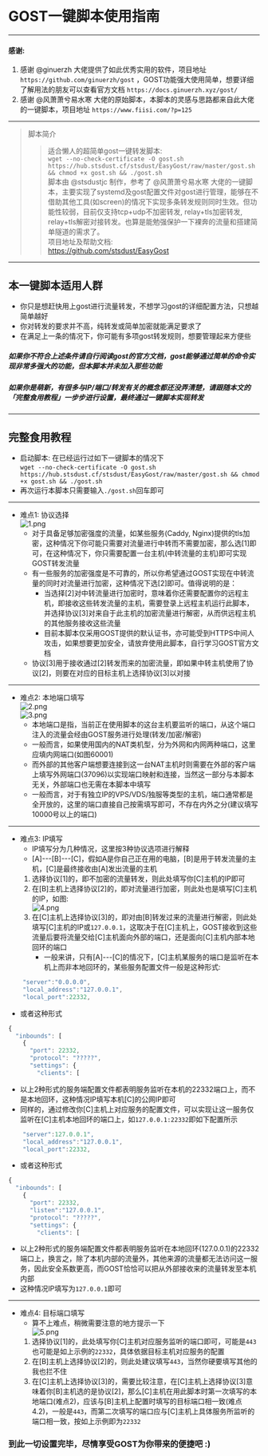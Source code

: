 # GOST一键脚本使用指南
***
#### 感谢: 
1. 感谢 @ginuerzh 大佬提供了如此优秀实用的软件，项目地址 `https://github.com/ginuerzh/gost` ，GOST功能强大使用简单，想要详细了解用法的朋友可以查看官方文档 `https://docs.ginuerzh.xyz/gost/`  
2. 感谢 @风萧萧兮易水寒 大佬的原始脚本，本脚本的灵感与思路都来自此大佬的一键脚本，项目地址 `https://www.fiisi.com/?p=125` 
***
> 脚本简介
> > 适合懒人的超简单gost一键转发脚本:  
> > `wget --no-check-certificate -O gost.sh https://hub.stsdust.cf/stsdust/EasyGost/raw/master/gost.sh && chmod +x gost.sh && ./gost.sh`  
> > 脚本由 @stsdustjc 制作，参考了 @风萧萧兮易水寒 大佬的一键脚本，主要实现了systemd及gost配置文件对gost进行管理，能够在不借助其他工具(如screen)的情况下实现多条转发规则同时生效。但功能性较弱，目前仅支持tcp+udp不加密转发, relay+tls加密转发, relay+tls解密对接转发。也算是能勉强保护一下裸奔的流量和搭建简单隧道的需求了。  
> > 项目地址及帮助文档:  
> > https://github.com/stsdust/EasyGost  
***
## 本一键脚本适用人群  
* 你只是想赶快用上gost进行流量转发，不想学习gost的详细配置方法，只想越简单越好  
* 你对转发的要求并不高，纯转发或简单加密就能满足要求了  
* 在满足上一条的情况下，你可能有多项gost转发规则，想要管理起来方便些  
##### 如果你不符合上述条件请自行阅读gost的官方文档，gost能够通过简单的命令实现非常多强大的功能，但本脚本并未加入那些功能  
##### 如果你是萌新，有很多与IP/端口/转发有关的概念都还没弄清楚，请跟随本文的「完整食用教程」一步步进行设置，最终通过一键脚本实现转发  

***  
## 完整食用教程  
* 启动脚本: 在已经运行过如下一键脚本的情况下  
`wget --no-check-certificate -O gost.sh https://hub.stsdust.cf/stsdust/EasyGost/raw/master/gost.sh && chmod +x gost.sh && ./gost.sh`  
* 再次运行本脚本只需要输入`./gost.sh`回车即可  

***

* 难点1: 协议选择  
![1.png](https://i.loli.net/2020/05/19/xtinMIfkzGcUKZ9.png)  
    * 对于具备足够加密强度的流量，如某些服务(Caddy, Nginx)提供的tls加密，这种情况下你可能只需要对流量进行中转而不需要加密，那么选[1]即可，在这种情况下，你只需要配置一台主机(中转流量的主机)即可实现GOST转发流量  
    * 有一些服务的加密强度是不可靠的，所以你希望通过GOST实现在中转流量的同时对流量进行加密，这种情况下选[2]即可。值得说明的是：  
        - 当选择[2]对中转流量进行加密时，意味着你还需要配置你的远程主机，即接收这些转发流量的主机，需要登录上远程主机运行此脚本，并选择协议[3]对来自于此主机的加密流量进行解密，从而供远程主机的其他服务接收这些流量  
        - 目前本脚本仅采用GOST提供的默认证书，亦可能受到HTTPS中间人攻击，如果想要更加安全，请放弃使用此脚本，自行学习GOST官方文档  
    * 协议[3]用于接收通过[2]转发而来的加密流量，即如果中转主机使用了协议[2]，则要在对应的目标主机上选择协议[3]以对接  

***

* 难点2: 本地端口填写  
![2.png](https://i.loli.net/2020/05/19/kcmiI3j9vRw1brz.png)  
![3.png](https://i.loli.net/2020/05/19/Yv95DEt8yIQXWzx.png)  
    * 本地端口是指，当前正在使用脚本的这台主机要监听的端口，从这个端口注入的流量会经由GOST服务进行处理(转发/加密/解密)  
    * 一般而言，如果使用国内的NAT类机型，分为外网和内网两种端口，这里应填内网端口(如图60001)  
    * 而外部的其他客户端想要连接到这一台NAT主机时则需要在外部的客户端上填写外网端口(37096)以实现端口映射和连接，当然这一部分与本脚本无关，外部端口也无需在本脚本中填写  
    * 一般而言，对于有独立IP的VPS/VDS/独服等类型的主机，端口通常都是全开放的，这里的端口直接自己按需填写即可，不存在内外之分(建议填写10000号以上的端口)  

***

* 难点3: IP填写  
    - IP填写分为几种情况，这里按3种协议选项进行解释  
    - [A]---[B]---[C]，假如A是你自己正在用的电脑，[B]是用于转发流量的主机，[C]是最终接收由[A]发出流量的主机  
    1. 选择协议[1]的，即不加密的流量转发，则此处填写你[C]主机的IP即可  
    2. 在[B]主机上选择协议[2]的，即对流量进行加密，则此处也是填写[C]主机的IP，如图:  
![4.png](https://i.loli.net/2020/05/19/dIOhC1q6fzjmylc.png)  
    3. 在[C]主机上选择协议[3]的，即对由[B]转发过来的流量进行解密，则此处填写[C]主机的IP或`127.0.0.1`，这取决于在[C]主机上，GOST接收到这些流量后要将流量交给[C]主机面向外部的端口，还是面向[C]主机内部本地回环的端口  
        * 一般来讲，只有[A]---[C]的情况下，[C]主机某服务的端口是监听在本机上而非本地回环的，某些服务配置文件一般是这种形式:  

```javascript
    "server":"0.0.0.0",
    "local_address":"127.0.0.1",
    "local_port":22332,
```

* 或者这种形式  

```javascript
{
  "inbounds": [
    {
      "port": 22332,
      "protocol": "?????",    
      "settings": {
        "clients": [
```

* 以上2种形式的服务端配置文件都表明服务监听在本机的22332端口上，而不是本地回环，这种情况IP填写本机[C]的公网IP即可  
* 同样的，通过修改你[C]主机上对应服务的配置文件，可以实现让这一服务仅监听在[C]主机本地回环的端口上，如`127.0.0.1:22332`即如下配置所示  

```javascript
    "server":127.0.0.1",
    "local_address":"127.0.0.1",
    "local_port":22332,
```

* 或者这种形式  

```javascript
{
  "inbounds": [
    {
      "port": 22332,
      "listen":"127.0.0.1",
      "protocol": "?????",    
      "settings": {
        "clients": [
```

* 以上2种形式的服务端配置文件都表明服务监听在本地回环(127.0.0.1)的22332端口上，换言之，除了本机内部的流量外，其他来源的流量都无法访问这一服务，因此安全系数更高，而GOST恰恰可以把从外部接收来的流量转发至本机内部  
* 这种情况IP填写为`127.0.0.1`即可  

***

* 难点4: 目标端口填写  
    - 算不上难点，稍微需要注意的地方提示一下  
![5.png](https://i.loli.net/2020/05/19/GsoZh2bwgFeITCX.png)  
    1. 选择协议[1]的，此处填写你[C]主机对应服务监听的端口即可，可能是`443`也可能是如上示例的`22332`，具体依据目标主机对应服务的配置  
    2. 在[B]主机上选择协议[2]的，则此处建议填写`443`，当然你硬要填写其他的我也拦不住  
    3. 在[C]主机上选择协议[3]的，需要比较注意，在[C]主机上选择协议[3]意味着你[B]主机选的是协议[2]，那么[C]主机在用此脚本时第一次填写的本地端口(难点2)，应该与[B]主机上配置时填写的目标端口相一致(难点4.2)，一般是`443`，而第二次填写的端口应与[C]主机上具体服务所监听的端口相一致，按如上示例即为`22332`  

### 到此一切设置完毕，尽情享受GOST为你带来的便捷吧 :)  